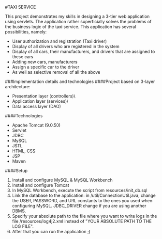 #TAXI SERVICE

This project demonstrates my skills in designing a 3-tier web application using servlets. The application rather superficially solves the problems of the business logic of the taxi service.
This application has several possibilities, namely:
* User authorization and registration (Taxi driver)
* Display of all drivers who are registered in the system
* Display of all cars, their manufacturers, and drivers that are assigned to these cars
* Adding new cars, manufacturers
* Assign a specific car to the driver
* As well as selective removal of all the above

###Implementation details and technologies
####Project based on 3-layer architecture:
* Presentation layer (controllers)\
* Application layer (services)\
* Data access layer (DAO)

####Technologies
* Apache Tomcat (9.0.50)
* Servlet
* JDBC
* MySQL
* JSTL
* HTML, CSS
* JSP
* Maven

####Setup
1. Install and configure MySQL & MySQL Workbench
2. Install and configure Tomcat
3. In MySQL Workbench, execute the script from resources/init_db.sql
4. Link the database to the application: in /util/ConnectionUtil.java, change the USER, PASSWORD, and URL constants to the ones you used when configuring MySQL. JDBC_DRIVER change if you are using another DBMS.
5. Specify your absolute path to the file where you want to write logs in the file /resources/log4j2.xml instead of "YOUR ABSOLUTE PATH TO THE LOG FILE".
6. After that you can run the application ;)